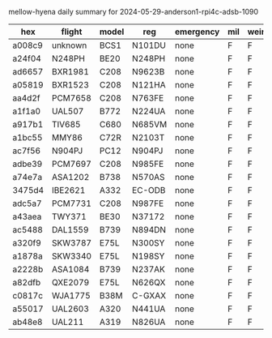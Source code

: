 mellow-hyena daily summary for 2024-05-29-anderson1-rpi4c-adsb-1090

|hex|flight|model|reg|emergency|mil|weirdo|
|--|--|--|--|--|--|--|
|a008c9|unknown|BCS1|N101DU|none|F|F|
|a24f04|N248PH|BE20|N248PH|none|F|F|
|ad6657|BXR1981|C208|N9623B|none|F|F|
|a05819|BXR1523|C208|N121HA|none|F|F|
|aa4d2f|PCM7658|C208|N763FE|none|F|F|
|a1f1a0|UAL507|B772|N224UA|none|F|F|
|a917b1|TIV685|C680|N685VM|none|F|F|
|a1bc55|MMY86|C72R|N2103T|none|F|F|
|ac7f56|N904PJ|PC12|N904PJ|none|F|F|
|adbe39|PCM7697|C208|N985FE|none|F|F|
|a74e7a|ASA1202|B738|N570AS|none|F|F|
|3475d4|IBE2621|A332|EC-ODB|none|F|F|
|adc5a7|PCM7731|C208|N987FE|none|F|F|
|a43aea|TWY371|BE30|N37172|none|F|F|
|ac5488|DAL1559|B739|N894DN|none|F|F|
|a320f9|SKW3787|E75L|N300SY|none|F|F|
|a1878a|SKW3340|E75L|N198SY|none|F|F|
|a2228b|ASA1084|B739|N237AK|none|F|F|
|a82dfb|QXE2079|E75L|N626QX|none|F|F|
|c0817c|WJA1775|B38M|C-GXAX|none|F|F|
|a55017|UAL2603|A320|N441UA|none|F|F|
|ab48e8|UAL211|A319|N826UA|none|F|F|
